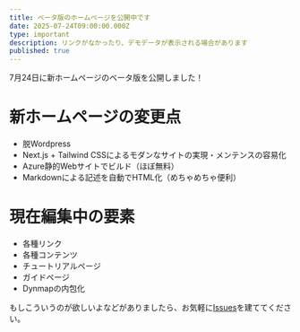 ```yaml
---
title: ベータ版のホームページを公開中です
date: 2025-07-24T09:00:00.000Z
type: important
description: リンクがなかったり、デモデータが表示される場合があります
published: true
---
```

7月24日に新ホームページのベータ版を公開しました！

# 新ホームページの変更点

* 脱Wordpress
* Next.js + Tailwind CSSによるモダンなサイトの実現・メンテンスの容易化
* Azure静的Webサイトでビルド（ほぼ無料）
* Markdownによる記述を自動でHTML化（めちゃめちゃ便利）

# 現在編集中の要素

* 各種リンク
* 各種コンテンツ
* チュートリアルページ
* ガイドページ
* Dynmapの内包化

もしこういうのが欲しいよなどがありましたら、お気軽に[Issues](https://github.com/ineserver/ineserver_hp)を建ててください。